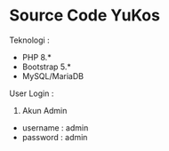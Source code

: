 # Source Code YuKos

Teknologi : 
- PHP 8.*
- Bootstrap 5.*
- MySQL/MariaDB

User Login :
1. Akun Admin
- username : admin
- password : admin